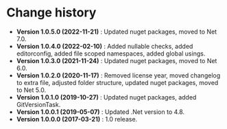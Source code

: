 # Change history

* **Version 1.0.5.0 (2022-11-21)** : Updated nuget packages, moved to Net 7.0.
* **Version 1.0.4.0 (2022-02-10)** : Added nullable checks, added editorconfig, added file scoped namespaces, added global usings.
* **Version 1.0.3.0 (2021-11-24)** : Updated nuget packages, moved to Net 6.0.
* **Version 1.0.2.0 (2020-11-17)** : Removed license year, moved changelog to extra file, adjusted folder structure, updated nuget packages, moved to Net 5.0.
* **Version 1.0.1.0 (2019-10-27)** : Updated nuget packages, added GitVersionTask.
* **Version 1.0.0.1 (2019-05-07)** : Updated .Net version to 4.8.
* **Version 1.0.0.0 (2017-03-21)** : 1.0 release.